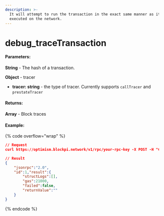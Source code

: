 ```yaml
---
description: >-
  It will attempt to run the transaction in the exact same manner as it was
  executed on the network.
---
```


# debug\_traceTransaction

#### **Parameters:**

**String** - The hash of a transaction.

**Object** - tracer

* **tracer: string** - the type of tracer. Currently supports `callTracer` and `prestateTracer`

#### **Returns:**

**Array** - Block traces

#### Example:

{% code overflow="wrap" %}
```json
// Request
curl https://optimism.blockpi.network/v1/rpc/your-rpc-key -X POST -H "Content-Type: application/json" --data '{"method":"debug_traceTransaction","params":["0x8bd46aa04770b3c0e1b0b3631bd340068ffb8a840dfc3f7ae407439193830a01", {"tracer": "callTracer"}],"id":1,"jsonrpc":"2.0"}'

// Result
{
    "jsonrpc":"2.0",
    "id":1,"result":{
        "structLogs":[],
        "gas":21000,
        "failed":false,
        "returnValue":""
    }
}
```
{% endcode %}
